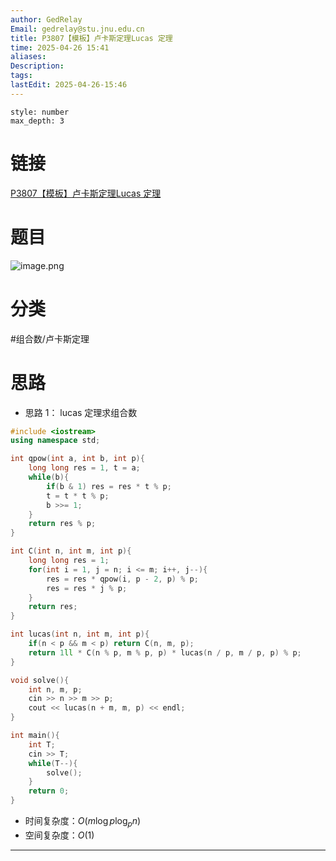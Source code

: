 ```yaml
---
author: GedRelay
Email: gedrelay@stu.jnu.edu.cn
title: P3807【模板】卢卡斯定理Lucas 定理
time: 2025-04-26 15:41
aliases: 
Description: 
tags: 
lastEdit: 2025-04-26-15:46
---
```


```toc
style: number
max_depth: 3
```

# 链接
[P3807【模板】卢卡斯定理Lucas 定理](https://www.luogu.com.cn/problem/P3807) 

# 题目
![image.png](https://ged-pic-bed.oss-cn-guangzhou.aliyuncs.com/img/202504261542173.png)


# 分类
#组合数/卢卡斯定理  

# 思路
- 思路 1：
lucas 定理求组合数

```cpp
#include <iostream>
using namespace std;

int qpow(int a, int b, int p){
    long long res = 1, t = a;
    while(b){
        if(b & 1) res = res * t % p;
        t = t * t % p;
        b >>= 1;
    }
    return res % p;
}

int C(int n, int m, int p){
    long long res = 1;
    for(int i = 1, j = n; i <= m; i++, j--){
        res = res * qpow(i, p - 2, p) % p;
        res = res * j % p;
    }
    return res;
}

int lucas(int n, int m, int p){
    if(n < p && m < p) return C(n, m, p);
    return 1ll * C(n % p, m % p, p) * lucas(n / p, m / p, p) % p;
}

void solve(){
    int n, m, p;
    cin >> n >> m >> p;
    cout << lucas(n + m, m, p) << endl;
}

int main(){
    int T;
    cin >> T;
    while(T--){
        solve();
    }
    return 0;
}
```


- 时间复杂度：${O\left( m\log p\log _{p} n  \right)  }$ 
- 空间复杂度：${O\left( 1 \right)  }$ 


---

